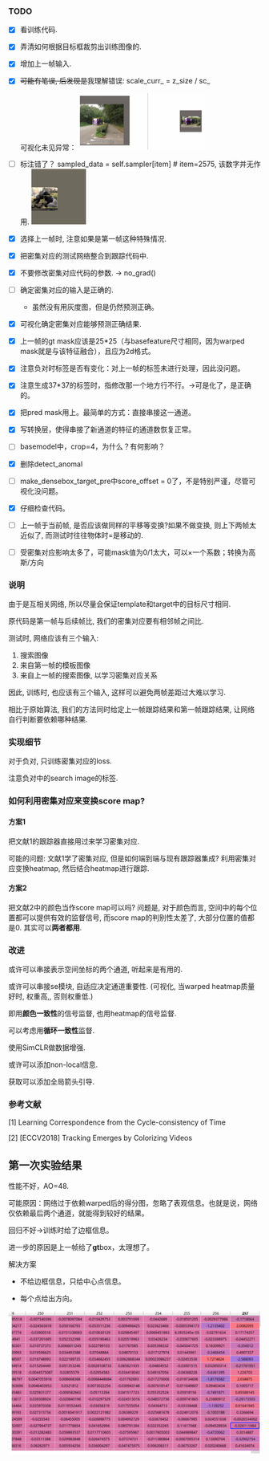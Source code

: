 ### TODO

- [x] 看训练代码.

- [x] 弄清如何根据目标框裁剪出训练图像的.

- [x] 增加上一帧输入.

- [x] ~~可能有笔误, 后发现是~~我理解错误: scale_curr_ = z_size / sc_

  可视化未见异常：<img src="training.assets/image-20200408160809622.png" alt="image-20200408160809622" style="zoom:25%;" />

- [ ] 标注错了？
  sampled_data = self.sampler[item]  # item=2575, 该数字并无作用.  <img src="training.assets/image-20200408160115730.png" alt="image-20200408160115730" style="zoom:25%;" />

- [x] 选择上一帧时, 注意如果是第一帧这种特殊情况.

- [x] 把密集对应的测试网络整合到跟踪代码中.

- [x] 不要修改密集对应代码的参数. -> no_grad()

- [ ] 确定密集对应的输入是正确的.

  - 虽然没有用灰度图，但是仍然预测正确。

- [x] 可视化确定密集对应能够预测正确结果.

- [x] 上一帧的gt mask应该是25*25（与basefeature尺寸相同，因为warped mask就是与该特征融合），且应为2d格式。

- [x] 注意负对时标签是否有变化：对上一帧的标签未进行处理，因此没问题。

- [x] 注意生成37*37的标签时，指修改那一个地方行不行。->可是化了，是正确的。

- [x] 把pred mask用上。最简单的方式：直接串接这一通道。

- [x] 写转换层，使得串接了新通道的特征的通道数恢复正常。

- [ ] basemodel中，crop=4，为什么？有何影响？

- [x] 删除detect_anomal

- [ ] make_densebox_target_pre中score_offset = 0了，不是特别严谨，尽管可视化没问题。

- [x] 仔细检查代码。

- [ ] 上一帧于当前帧, 是否应该做同样的平移等变换?如果不做变换, 则上下两帧太近似了, 而测试时往往物体时=是移动的.

- [ ] 受密集对应影响太多了，可能mask值为0/1太大，可以×一个系数；转换为高斯/方向

### 说明

由于是互相关网络, 所以尽量会保证template和target中的目标尺寸相同.

原代码是第一帧与后续帧比, 我们的密集对应要有相邻帧之间比.

测试时, 网络应该有三个输入:

1. 搜索图像
2. 来自第一帧的模板图像
3. 来自上一帧的搜索图像, 以学习密集对应关系

因此, 训练时, 也应该有三个输入, 这样可以避免两帧差距过大难以学习.

相比于原始算法, 我们的方法同时给定上一帧跟踪结果和第一帧跟踪结果, 让网络自行判断要依赖哪种结果.

### 实现细节

对于负对, 只训练密集对应的loss.

注意负对中的search image的标签.

### 如何利用密集对应来变换score map?

#### 方案1

把文献1的跟踪器直接用过来学习密集对应.

可能的问题: 文献1学了密集对应, 但是如何端到端与现有跟踪器集成? 利用密集对应变换heatmap, 然后结合heatmap进行跟踪.

#### 方案2
把文献2中的颜色当作score map可以吗? 问题是, 对于颜色而言, 空间中的每个位置都可以提供有效的监督信号, 而score map的判别性太差了, 大部分位置的值都是0. 其实可以**两者都用**.

### 改进

或许可以串接表示空间坐标的两个通道, 听起来是有用的.

或许可以串接se模块, 自适应决定通道重要性. (可视化, 当warped heatmap质量好时, 权重高,, 否则权重低.)

即用**颜色一致性**的信号监督, 也用heatmap的信号监督.

可以考虑用**循环一致性**监督.

使用SimCLR做数据增强.

或许可以添加non-local信息.

获取可以添加全局箭头引导.

### 参考文献

[1] Learning Correspondence from the Cycle-consistency of Time

[2] [ECCV2018] Tracking Emerges by Colorizing Videos

## 第一次实验结果

性能不好，AO=48.

可能原因：网络过于依赖warped后的得分图，忽略了表观信息。也就是说，网络仅依赖最后两个通道，就能得到较好的结果。

回归不好->训练时给了边框信息。

进一步的原因是上一帧给了**gt**box，太理想了。

解决方案

- 不给边框信息，只给中心点信息。

- 每个点给出方向。

![image-20200415142658346](training.assets/image-20200415142658346.png)